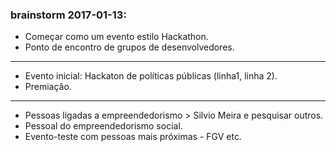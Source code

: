 ### brainstorm 2017-01-13:

- Começar como um evento estilo Hackathon. 
- Ponto de encontro de grupos de desenvolvedores.

___

- Evento inicial: Hackaton de políticas públicas (linha1, linha 2).
- Premiação.

___

- Pessoas ligadas a empreendedorismo > Silvio Meira e pesquisar outros.
- Pessoal do empreendedorismo social.
- Evento-teste com pessoas mais próximas - FGV etc.
